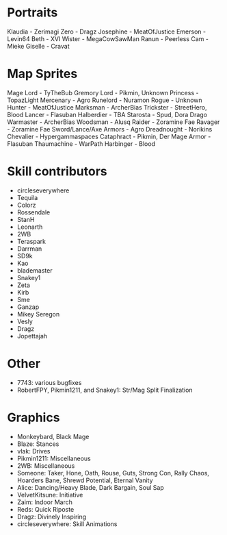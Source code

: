 # Portraits
Klaudia - Zerimagi
Zero - Dragz
Josephine - MeatOfJustice
Emerson - Levin64
Beth - XVI
Wister - MegaCowSawMan
Ranun - Peerless
Cam - Mieke
Giselle - Cravat

# Map Sprites
Mage Lord - TyTheBub
Gremory Lord - Pikmin, Unknown
Princess - TopazLight
Mercenary - Agro
Runelord - Nuramon
Rogue - Unknown
Hunter - MeatOfJustice
Marksman - ArcherBias
Trickster - StreetHero, Blood
Lancer - Flasuban
Halberdier - TBA
Starosta - Spud, Dora Drago
Warmaster - ArcherBias
Woodsman - Alusq
Raider - Zoramine Fae
Ravager - Zoramine Fae
Sword/Lance/Axe Armors - Agro
Dreadnought - Norikins
Chevalier - Hypergammaspaces
Cataphract - Pikmin, Der
Mage Armor - Flasuban
Thaumachine - WarPath
Harbinger - Blood


# Skill contributors

- circleseverywhere
- Tequila
- Colorz
- Rossendale
- StanH
- Leonarth
- 2WB
- Teraspark
- Darrman
- SD9k
- Kao
- blademaster
- Snakey1
- Zeta
- Kirb
- Sme
- Ganzap
- Mikey Seregon
- Vesly 
- Dragz
- Jopettajah

# Other

- 7743: various bugfixes
- RobertFPY, Pikmin1211, and Snakey1: Str/Mag Split Finalization

# Graphics

- Monkeybard, Black Mage
- Blaze: Stances
- vlak: Drives
- Pikmin1211: Miscellaneous
- 2WB: Miscellaneous
- Someone: Taker, Hone, Oath, Rouse, Guts, Strong Con, Rally Chaos, Hoarders Bane, Shrewd Potential, Eternal Vanity 
- Alice: Dancing/Heavy Blade, Dark Bargain, Soul Sap 
- VelvetKitsune: Initiative 
- Zaim: Indoor March
- Reds: Quick Riposte
- Dragz: Divinely Inspiring
- circleseverywhere: Skill Animations


